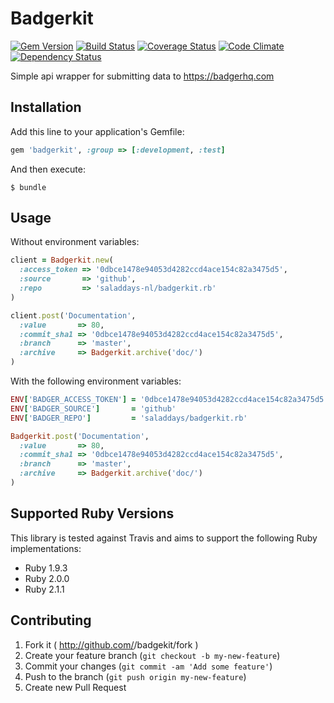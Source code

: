 # Badgerkit

[![Gem Version](http://img.shields.io/gem/v/badgerkit.svg)][gem]
[![Build Status](http://img.shields.io/travis/saladdays-nl/badgerkit.rb.svg)][travis]
[![Coverage Status](http://img.shields.io/coveralls/saladdays-nl/badgerkit.rb.svg)][coveralls]
[![Code Climate](http://img.shields.io/codeclimate/github/saladdays-nl/badgerkit.rb.svg)][codeclimate]
[![Dependency Status](http://img.shields.io/gemnasium/saladdays-nl/badgerkit.rb.svg)][gemnasium]

[gem]: https://rubygems.org/gems/badgerkit
[travis]: http://travis-ci.org/saladdays-nl/badgerkit.rb
[coveralls]: https://coveralls.io/r/saladdays-nl/badgerkit.rb
[codeclimate]: https://codeclimate.com/github/saladdays-nl/badgerkit.rb
[gemnasium]: https://gemnasium.com/saladdays-nl/badgerkit.rb

Simple api wrapper for submitting data to https://badgerhq.com

## Installation

Add this line to your application's Gemfile:
```ruby
gem 'badgerkit', :group => [:development, :test]
```

And then execute:
```
$ bundle
````

## Usage

Without environment variables:

```ruby
client = Badgerkit.new(
  :access_token => '0dbce1478e94053d4282ccd4ace154c82a3475d5',
  :source       => 'github',
  :repo         => 'saladdays-nl/badgerkit.rb'
)

client.post('Documentation',
  :value       => 80,
  :commit_sha1 => '0dbce1478e94053d4282ccd4ace154c82a3475d5',
  :branch      => 'master',
  :archive     => Badgerkit.archive('doc/')
)
```

With the following environment variables:

```ruby
ENV['BADGER_ACCESS_TOKEN'] = '0dbce1478e94053d4282ccd4ace154c82a3475d5'
ENV['BADGER_SOURCE']       = 'github'
ENV['BADGER_REPO']         = 'saladdays/badgerkit.rb'

Badgerkit.post('Documentation',
  :value       => 80,
  :commit_sha1 => '0dbce1478e94053d4282ccd4ace154c82a3475d5',
  :branch      => 'master',
  :archive     => Badgerkit.archive('doc/')
)
```

## Supported Ruby Versions

This library is tested against Travis and aims to support the following Ruby
implementations:

* Ruby 1.9.3
* Ruby 2.0.0
* Ruby 2.1.1

## Contributing

1. Fork it ( http://github.com/<my-github-username>/badgekit/fork )
2. Create your feature branch (`git checkout -b my-new-feature`)
3. Commit your changes (`git commit -am 'Add some feature'`)
4. Push to the branch (`git push origin my-new-feature`)
5. Create new Pull Request
